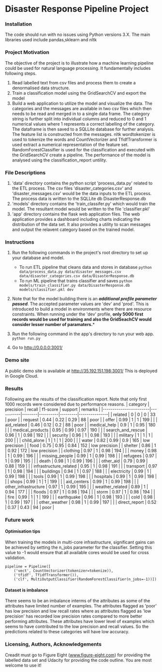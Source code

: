 # Disaster Response Pipeline Project
### Installation
The code should run with no issues using Python versions 3.X. The main libraries used include pandas,sklearn and nltk

### Project Motivation
The objective of the project is to illustrate how a machine learning pipeline could be used for natural language processing. It fundamentally includes following steps.
1. Read labelled text from csv files and process them to create a denormalised data structure.
2. Train a classification model using the GridSearchCV and export the model
3. Build a web application to utilize the model and visualize the data.
The categories and the messages are available in two csv files which then needs to be read and merged in to a single data frame. The category string is further split into individual columns and reduced to 0 and 1 numerical values where 1 represents a correct labelling of the category. The dataframe is then saved to a SQLLite database for further analysis. 
The feature list is constructed from the messages. nltk wordtokenizer is used to tokenize the words and CountVectorizer and TfidfTransformer is used extract a numerical representation of the feature set. RandomForestClassifier is used for the classification and executed with the GridSearchCV create a pipeline. The performance of the model is analysed using the classification_report untility. 
### File Descriptions
1. 'data' directory contains the python script 'process_data.py' related to the ETL process. The csv files 'disaster_categories.csv' and 'disaster_messages.csv' would be the data inputs to the ETL process. The process data is written to the SQLLite db DisasterResponse.db
2. 'models' directory contains the 'train_classifer.py' which would train the model. The resultant model would be written to the file 'classifier.pkl' 
3. 'app' directory contains the flask web application files. The web application provides a dashboard including charts indicating the distribution of the data set. It also provides a utility to scan messages and output the relavent category based on the trained model.
### Instructions
1. Run the following commands in the project's root directory to set up your database and model.

    - To run ETL pipeline that cleans data and stores in database
        `python data/process_data.py data/disaster_messages.csv data/disaster_categories.csv data/DisasterResponse.db`
    - To run ML pipeline that trains classifier and saves
        `python models/train_classifier.py data/DisasterResponse.db models/classifier.pkl dev`

2. Note that for the model building there is an ***additional profile parameter passed***. The accepted parameter values are 'dev' and 'prod'. This is introduced to build a model in environments where there are resource constraints. When running under the 'dev' profile, **only 5000 first records would be used for training and also the GridSeachCV would consider lesser number of paramaters.*** 

3. Run the following command in the app's directory to run your web app.
    `python run.py`

4. Go to http://0.0.0.0:3001/
### Demo site
A public demo site is available at http://35.192.151.198:3001/ This is deployed in Google Cloud. 
### Results
Following are the results of the classification report. Note that only first 1000 records were considered due to performance reasons. 
| category               | precision | recall | f1-score | support | remarks       |
|------------------------|-----------|--------|----------|---------|---------------|
| related                | 0         | 0      | 0        | 33      | poor          |
| request                | 0.44      | 0.22   | 0.29     | 88      | poor          |
| offer                  | 0.99      | 1      | 1        | 199     |               |
| aid_related            | 0.46      | 0.12   | 0.2      | 88      | poor          |
| medical_help           | 0.9       | 1      | 0.95     | 180     |               |
| medical_products       | 0.95      | 0.99   | 0.97     | 190     |               |
| search_and_rescue      | 0.96      | 1      | 0.98     | 192     |               |
| security               | 0.96      | 1      | 0.98     | 193     |               |
| military               | 1         | 1      | 1        | 200     |               |
| child_alone            | 1         | 1      | 1        | 200     |               |
| water                  | 0.82      | 0.99   | 0.9      | 165     | low precision |
| food                   | 0.75      | 0.95   | 0.84     | 152     | low precision |
| shelter                | 0.86      | 1      | 0.92     | 172     | low precision |
| clothing               | 0.97      | 1      | 0.98     | 194     |               |
| money                  | 0.98      | 1      | 0.99     | 196     |               |
| missing_people         | 0.99      | 1      | 0.99     | 198     |               |
| refugees               | 0.97      | 1      | 0.99     | 195     |               |
| death                  | 0.98      | 1      | 0.99     | 196     |               |
| other_aid              | 0.79      | 0.99   | 0.88     | 159     |               |
| infrastructure_related | 0.95      | 1      | 0.98     | 191     |               |
| transport              | 0.97      | 1      | 0.98     | 194     |               |
| buildings              | 0.94      | 1      | 0.97     | 188     |               |
| electricity            | 0.99      | 1      | 0.99     | 198     |               |
| tools                  | 0.99      | 1      | 0.99     | 198     |               |
| hospitals              | 0.99      | 1      | 0.99     | 198     |               |
| shops                  | 0.99      | 1      | 1        | 199     |               |
| aid_centers            | 0.99      | 1      | 0.99     | 198     |               |
| other_infrastructure   | 0.97      | 1      | 0.99     | 195     |               |
| weather_related        | 0.89      | 1      | 0.94     | 177     |               |
| floods                 | 0.97      | 1      | 0.98     | 194     |               |
| storm                  | 0.97      | 1      | 0.98     | 194     |               |
| fire                   | 0.99      | 1      | 1        | 199     |               |
| earthquake             | 0.96      | 1      | 0.98     | 193     |               |
| cold                   | 0.98      | 1      | 0.99     | 197     |               |
| other_weather          | 0.98      | 1      | 0.99     | 197     |               |
| direct_report          | 0.52      | 0.37   | 0.43     | 94      | poor          |
### Future work
#### Optimisation tips
When training the models in multi-core infrastructure, significant gains can be achieved by setting the n_jobs parameter for the classifier. Setting this value to -1 would ensure that all available cores would be used for cross validation.
```
pipeline = Pipeline([
    ('vect', CountVectorizer(tokenizer=tokenize)),
    ('tfidf', TfidfTransformer()),
    ('clf', MultiOutputClassifier(RandomForestClassifier(n_jobs=-1))])
```
#### Dataset is imbalance
There seems to be an imbalance interms of the attributes as some of the attributes have limited number of examples. The attributes flagged as 'poor' has low precision and low recall rates where as attributes flagged as 'low precision' has recorded low precision rates compared to more better performing attributes. These attributes have lower level of examples which seems to have contributed to the low precision and recall values. So the predictions related to these categories will have low accuracy. 
### Licensing, Authors, Acknowledgements
Creadit must go to Figure Eight (www.figure-eight.com) for providing the labelled data set and Udacity for providing the code outline. You are most welcome to use it!

